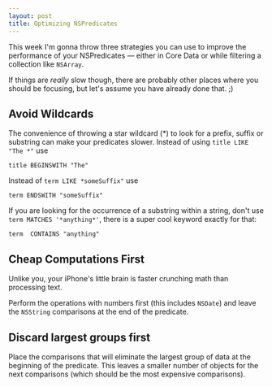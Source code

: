 ```yaml
---
layout: post
title: Optimizing NSPredicates 
---
```


This week I'm gonna throw three strategies you can use to improve the performance of your NSPredicates — either in Core Data or while filtering a collection like ```NSArray```.

If things are *really* slow though, there are probably other places where you should be focusing, but let's assume you have already done that. ;) 


Avoid Wildcards
------------------------
The convenience of throwing a star wildcard (*) to look for a prefix, suffix or substring can make your predicates slower. Instead of using ```title LIKE "The *"``` use

```
title BEGINSWITH "The"
```
Instead of ```term LIKE *someSuffix"``` use 

```
term ENDSWITH "someSuffix"
```

If you are looking for the occurrence of a substring within a string, don't use ```term MATCHES '*anything*'```, there is a super cool keyword exactly for that:

```
term  CONTAINS "anything"
```


Cheap Computations First
------------------------
Unlike you, your iPhone's little brain is faster crunching math than processing text. 

Perform the operations with numbers first (this includes ```NSDate```) and leave the ```NSString``` comparisons at the end of the predicate. 


Discard largest groups first
------------------------
Place the comparisons that will eliminate the largest group of data at the beginning of the predicate. 
This leaves a smaller number of objects for the next comparisons (which should be the most expensive comparisons).

